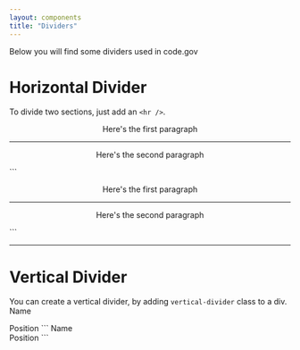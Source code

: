 ```yaml
---
layout: components
title: "Dividers"
---
```


<p>Below you will find some dividers used in code.gov</p>

# Horizontal Divider
To divide two sections, just add an `<hr />`.
<div class="indented" style="text-align: center">
  <p>Here's the first paragraph</p>
  <hr />
  <p>Here's the second paragraph</p>
</div>
```
<div class="indented" style="text-align: center">
  <p>Here's the first paragraph</p>
  <hr />
  <p>Here's the second paragraph</p>
</div>
```

---

# Vertical Divider
You can create a vertical divider, by adding `vertical-divider` class to a div.
<span>Name</span>
<div class="vertical-divider"></div>
<span>Position</span>
```
<span>Name</span>
<div class="vertical-divider"></div>
<span>Position</span>
```
